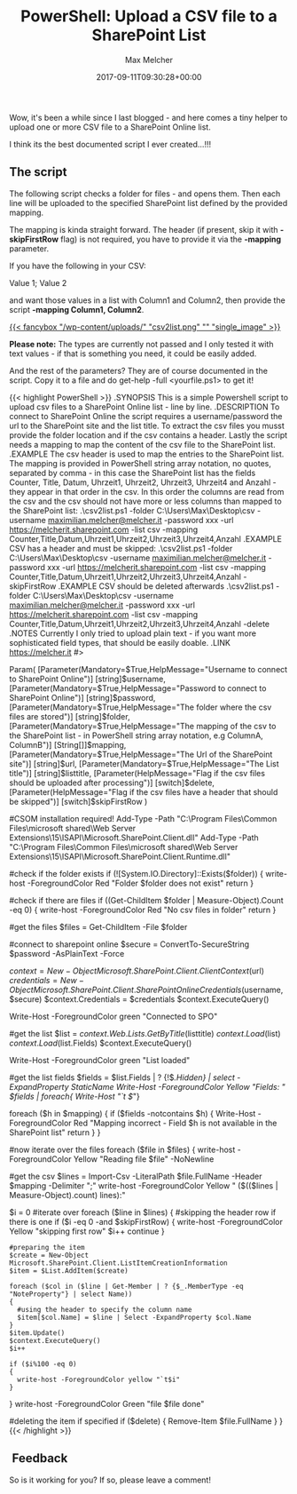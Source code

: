 ﻿---
title: 'PowerShell: Upload a CSV file to a SharePoint List'
author: Max Melcher
aliases:
   - "/post/2017-09-11-powershell-upload-csv-file-sharepoint-list/"
2017: "09"
type: post
date: 2017-09-11T09:30:28+00:00
url: /2017/09/powershell-upload-csv-file-sharepoint-list/
categories:
  - Powershell
  - SharePoint Online

---
Wow, it's been a while since I last blogged - and here comes a tiny helper to upload one or more CSV file to a SharePoint Online list.
  
I think its the best documented script I ever created&#8230;!!!

## The script

The following script checks a folder for files - and opens them. Then each line will be uploaded to the specified SharePoint list defined by the provided mapping.
  
The mapping is kinda straight forward. The header (if present, skip it with **-skipFirstRow** flag) is not required, you have to provide it via the **-mapping** parameter.

If you have the following in your CSV:
  
Value 1; Value 2

and want those values in a list with Column1 and Column2, then provide the script **-mapping Column1, Column2**.

[{{< fancybox "/wp-content/uploads/" "csv2list.png" "" "single_image" >}}][1]

**Please note:** The types are currently not passed and I only tested it with text values - if that is something you need, it could be easily added.

And the rest of the parameters? They are of course documented in the script. Copy it to a file and do get-help -full <yourfile.ps1> to get it!

{{< highlight PowerShell >}}
.SYNOPSIS
This is a simple Powershell script to upload csv files to a SharePoint Online list - line by line.
.DESCRIPTION
To connect to SharePoint Online the script requires a username/password the url to the SharePoint site and the list title.
To extract the csv files you musst provide the folder location and if the csv contains a header.
Lastly the script needs a mapping to map the content of the csv file to the SharePoint list.
.EXAMPLE
The csv header is used to map the entries to the SharePoint list.
The mapping is provided in PowerShell string array notation, no quotes, separated by comma - in this case the SharePoint list has the fields Counter, Title, Datum, Uhrzeit1, Uhrzeit2, Uhrzeit3, Uhrzeit4 and Anzahl - they appear in that order in the csv.
In this order the columns are read from the csv and the csv should not have more or less columns than mapped to the SharePoint list:
.\csv2list.ps1 -folder C:\Users\Max\Desktop\csv -username maximilian.melcher@melcher.it -password xxx -url https://melcherit.sharepoint.com -list csv -mapping Counter,Title,Datum,Uhrzeit1,Uhrzeit2,Uhrzeit3,Uhrzeit4,Anzahl
.EXAMPLE
CSV has a header and must be skipped:
.\csv2list.ps1 -folder C:\Users\Max\Desktop\csv -username maximilian.melcher@melcher.it -password xxx -url https://melcherit.sharepoint.com -list csv -mapping Counter,Title,Datum,Uhrzeit1,Uhrzeit2,Uhrzeit3,Uhrzeit4,Anzahl -skipFirstRow
.EXAMPLE
CSV should be deleted afterwards
.\csv2list.ps1 -folder C:\Users\Max\Desktop\csv -username maximilian.melcher@melcher.it -password xxx -url https://melcherit.sharepoint.com -list csv -mapping Counter,Title,Datum,Uhrzeit1,Uhrzeit2,Uhrzeit3,Uhrzeit4,Anzahl -delete
.NOTES
Currently I only tried to upload plain text - if you want more sophisticated field types, that should be easily doable.
.LINK
https://melcher.it
#&gt;

Param(
[Parameter(Mandatory=$True,HelpMessage="Username to connect to SharePoint Online")]
[string]$username,
[Parameter(Mandatory=$True,HelpMessage="Password to connect to SharePoint Online")]
[string]$password,
[Parameter(Mandatory=$True,HelpMessage="The folder where the csv files are stored")]
[string]$folder,
[Parameter(Mandatory=$True,HelpMessage="The mapping of the csv to the SharePoint list - in PowerShell string array notation, e.g ColumnA, ColumnB")]
[String[]]$mapping,
[Parameter(Mandatory=$True,HelpMessage="The Url of the SharePoint site")]
[string]$url,
[Parameter(Mandatory=$True,HelpMessage="The List title")]
[string]$listtitle,
[Parameter(HelpMessage="Flag if the csv files should be uploaded after processing")]
[switch]$delete,
[Parameter(HelpMessage="Flag if the csv files have a header that should be skipped")]
[switch]$skipFirstRow
)

#CSOM installation required!
Add-Type -Path "C:\Program Files\Common Files\microsoft shared\Web Server Extensions\15\ISAPI\Microsoft.SharePoint.Client.dll"
Add-Type -Path "C:\Program Files\Common Files\microsoft shared\Web Server Extensions\15\ISAPI\Microsoft.SharePoint.Client.Runtime.dll"

#check if the folder exists
if (![System.IO.Directory]::Exists($folder))
{
  write-host -ForegroundColor Red "Folder $folder does not exist"
  return
}

#check if there are files
if ((Get-ChildItem $folder | Measure-Object).Count -eq 0)
{
  write-host -ForegroundColor Red "No csv files in folder"
  return
}

#get the files
$files = Get-ChildItem -File $folder

#connect to sharepoint online
$secure = ConvertTo-SecureString $password -AsPlainText -Force

$context = New-Object Microsoft.SharePoint.Client.ClientContext($url)
$credentials = New-Object Microsoft.SharePoint.Client.SharePointOnlineCredentials($username, $secure)
$context.Credentials = $credentials
$context.ExecuteQuery()

Write-Host -ForegroundColor green "Connected to SPO"

#get the list
$list = $context.Web.Lists.GetByTitle($listtitle)
$context.Load($list)
$context.Load($list.Fields)
$context.ExecuteQuery()

Write-Host -ForegroundColor green "List loaded"

#get the list fields
$fields = $list.Fields | ? {!$_.Hidden} | select -ExpandProperty StaticName
Write-Host -ForegroundColor Yellow "Fields: "
$fields | foreach{ Write-Host "`t $_"}

foreach ($h in $mapping)
{
  if ($fields -notcontains $h)
  {
    Write-Host -ForegroundColor Red "Mapping incorrect - Field $h is not available in the SharePoint list"
    return
  }
}

#now iterate over the files
foreach ($file in $files)
{
  write-host -ForegroundColor Yellow "Reading file $file" -NoNewline

  #get the csv
  $lines = Import-Csv -LiteralPath $file.FullName -Header $mapping -Delimiter ";"
  write-host -ForegroundColor Yellow " ($(($lines | Measure-Object).count) lines):"

  $i = 0
  #iterate over
  foreach ($line in $lines)
  {
    #skipping the header row if there is one
    if ($i -eq 0 -and $skipFirstRow)
    {
      write-host -ForegroundColor Yellow "skipping first row"
      $i++
      continue
    }

    #preparing the item
    $create = New-Object Microsoft.SharePoint.Client.ListItemCreationInformation
    $item = $List.AddItem($create)

    foreach ($col in ($line | Get-Member | ? {$_.MemberType -eq "NoteProperty"} | select Name))
    {
      #using the header to specify the column name
      $item[$col.Name] = $line | Select -ExpandProperty $col.Name
    }
    $item.Update()
    $context.ExecuteQuery()
    $i++

    if ($i%100 -eq 0)
    {
      write-host -ForegroundColor yellow "`t$i"
    }
  }
  write-host -ForegroundColor Green "file $file done"

  #deleting the item if specified
  if ($delete)
  {
    Remove-Item $file.FullName
  }
}
{{< /highlight >}}

##  Feedback

So is it working for you? If so, please leave a comment!

 [1]: https://melcher.it/wp-content/uploads/csv2list.png

